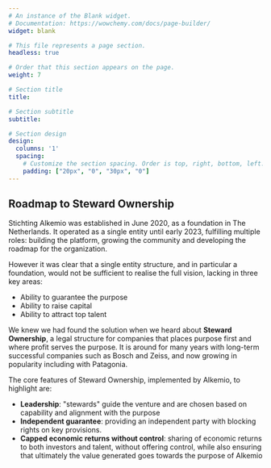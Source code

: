```yaml
---
# An instance of the Blank widget.
# Documentation: https://wowchemy.com/docs/page-builder/
widget: blank

# This file represents a page section.
headless: true

# Order that this section appears on the page.
weight: 7

# Section title
title: 

# Section subtitle
subtitle: 

# Section design
design:
  columns: '1'
  spacing:
    # Customize the section spacing. Order is top, right, bottom, left.
    padding: ["20px", "0", "30px", "0"]
---
```



## Roadmap to Steward Ownership
Stichting Alkemio was established in June 2020, as a foundation in The Netherlands. It operated as a single entity until early 2023, fulfilling multiple roles: building the platform, growing the community and developing the roadmap for the organization. 

However it was clear that a single entity structure, and in particular a foundation, would not be sufficient to realise the full vision, lacking in three key areas:
* Ability to guarantee the purpose
* Ability to raise capital
* Ability to attract top talent

We knew we had found the solution when we heard about **Steward Ownership**, a legal structure for companies that places purpose first and where profit serves the purpose. It is around for many years with long-term successful companies such as Bosch and Zeiss, and now growing in popularity including with Patagonia.

The core features of Steward Ownership, implemented by Alkemio, to highlight are:
* **Leadership**:  "stewards" guide the venture and are chosen based on capability and alignment with the purpose 
* **Independent guarantee**: providing an independent party with blocking rights on key provisions. 
* **Capped economic returns without control**: sharing of economic returns to both investors and talent, without offering control, while also ensuring that ultimately the value generated goes towards the purpose of Alkemio

